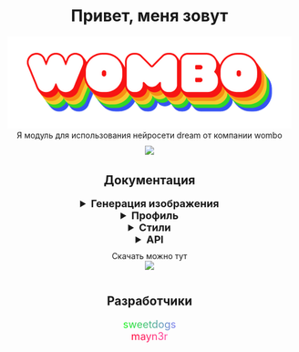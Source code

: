 <div align="center">
    <h1 align="center">Привет, меня зовут</h1>
    <a href="https://gitverse.ru/sweetdogs/wombo" target="_blank">
        <img src="assets/logos/wombo.png"/>
    </a>
    <div>
        Я модуль для использования нейросети dream от компании wombo
    </div>
    <div align="center" style="padding-top: 10px;">
        <a href="https://gitverse.ru/sweetdogs/wombo" target="_blank">
            <img src="https://img.shields.io/badge/License-MIT-blue.svg"/>
        </a>
    </div>
</div>
<div align="center">
    <h2 align="center">Документация</h2>
    <details>
        <summary style="font-size: 18px; font-weight: bold;">Генерация изображения</summary>
        ВАЖНО: После недавнего обновления, после создания экземпляра нужно обновлять токен с помощью Dream().auth._get_auth_key(). Если вы используете свой от аккаунта, это не требуется!
        <div style="margin-top: 10px; font-size: 16px;">
        <details style="padding-bottom: 10px;">
            <summary>может принимать следующие параметры</summary>
            <ul style="list-style-type: disc; padding-left: 20px;">
            <li><strong>text:</strong> str</li>
            <li><strong>*style:</strong> int</li>
            <li><strong>*ratio:</strong> str</li>
            <li><strong>*premium:</strong> bool</li>
            <li><strong>*display_freq:</strong> int</li>
            <li><strong>*timeout:</strong> int</li>
            <li><strong>*check_for:</strong> int</li>
        </ul>
        </details>
        <pre style="padding: 10px; border-radius: 5px; overflow: auto;">
from wombo.models import TaskModel
picture: TaskModel = dream.generate("anime waifu")
        </pre>
    </div>
    </details>
    <details>
        <summary style="font-size: 18px; font-weight: bold;">Профиль</summary>
        Этому разделу прекращена поддержка, но он рабочий. Смотрите в коде
    </details>
    <details>
        <summary style="font-size: 18px; font-weight: bold;">Стили</summary>
        <pre>
from wombo.models import StylesModel, StyleModel
styles: = dream.styles.get_styles()
        </pre>
    </details>
    <details>
        <summary style="font-size: 18px; font-weight: bold;">API</summary>
        <div>
            ВАЖНО: После недавнего обновления, после создания экземпляра нужно обновлять токен с помощью Dream().auth._get_auth_key(). Если вы используете свой от аккаунта, это не требуется!
        </div>
        <details style="padding-bottom: 10px;">
            <summary>может принимать следующие параметры</summary>
            <ul style="list-style-type: disc; padding-left: 20px;">
            <li><strong>text:</strong> str</li>
            <li><strong>*style:</strong> int</li>
            <li><strong>*ratio:</strong> str</li>
            <li><strong>*premium:</strong> bool</li>
            <li><strong>*display_freq:</strong> int</li>
        </ul>
        </details>
        <pre>
task: TaskModel = dream.api.create_task("anime waifu")
dream.api.check_task(task.id)
dream.api.tradingcard(task.id)
        </pre>
    </details>
    <div align="center" style="padding-top: 10px;">
        <div>Скачать можно тут</div>
        <a href="https://gitverse.ru/sweetdogs/wombo/packages" target="_blank">
            <img src="https://img.shields.io/badge/python-3670A0?style=for-the-badge&logo=python&logoColor=ffdd54"/>
        </a>
    </div>
</div>
<div align="center" style="padding-top: 10px;">
    <h2 align="center">Разработчики</h2>
    <div align="center">
        <a href="https://gitverse.ru/sweetdogs" style="color: inherit; text-decoration: none; font-size: 18px; background-image: linear-gradient(to right,rgb(28, 245, 28),rgb(124, 124, 241)); -webkit-background-clip: text; -webkit-text-fill-color: transparent;">sweetdogs</a>
    </div>
    <div align="center">
        <a href="https://github.com/mayn3r" style="color: inherit; text-decoration: none; font-size: 18px; background-image: linear-gradient(to right, #ff0033, #ff4da6); -webkit-background-clip: text; -webkit-text-fill-color: transparent;">mayn3r</a>
    </div>
</div>